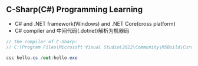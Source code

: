 ## C-Sharp(C#) Programming Learning

- C# and .NET framework(Windows) and .NET Core(cross platform)
- C# compiler and 中间代码(.dotnet)解析为机器码

```C#
// the compiler of C-Sharp:
// C:\Program Files\Microsoft Visual Studio\2022\Community\MSBuild\Current\Bin\Roslyn\csc.exe

csc hello.cs /out:hello.exe
```
